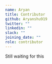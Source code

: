 ```yaml
---
name: Aryan 
title: Contributor
github: Aryanshu919
twitter: ""
linkedin: ""
slack: ""
joining_date: ""
role: contributor
---
```


Still waiting for this
